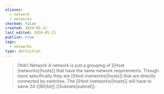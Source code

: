```yaml
---
aliases:
  - network
  - networks
checked: false
created: 2024-05-21
last_edited: 2024-05-21
publish: true
tags:
  - networks
type: definition
---
```

>[!tldr] Network
> A network is just a grouping of [[Host (networks)|hosts]] that have the same network requirements. Though more specifically they are [[Host (networks)|hosts]] that are directly connected by switches. The [[Host (networks)|hosts]] will have to same 24-[[Bit|bit]] [[Subnets|subnet]]. 

